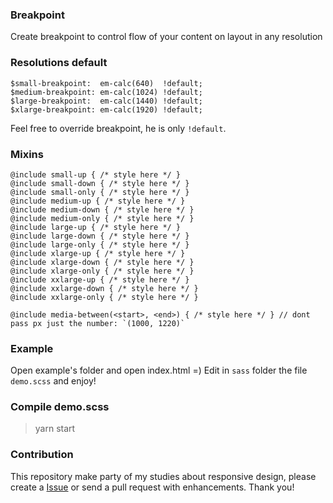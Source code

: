 ### Breakpoint
Create breakpoint to control flow of your content on layout in any resolution

### Resolutions default
```
$small-breakpoint:  em-calc(640)  !default;
$medium-breakpoint: em-calc(1024) !default;
$large-breakpoint:  em-calc(1440) !default;
$xlarge-breakpoint: em-calc(1920) !default;
```

Feel free to override breakpoint, he is only `!default`.

### Mixins
```
@include small-up { /* style here */ }
@include small-down { /* style here */ }
@include small-only { /* style here */ }
@include medium-up { /* style here */ }
@include medium-down { /* style here */ }
@include medium-only { /* style here */ }
@include large-up { /* style here */ }
@include large-down { /* style here */ }
@include large-only { /* style here */ }
@include xlarge-up { /* style here */ }
@include xlarge-down { /* style here */ }
@include xlarge-only { /* style here */ }
@include xxlarge-up { /* style here */ }
@include xxlarge-down { /* style here */ }
@include xxlarge-only { /* style here */ }

@include media-between(<start>, <end>) { /* style here */ } // dont pass px just the number: `(1000, 1220)`
```

### Example
Open example's folder and open index.html =)
Edit in `sass` folder the file `demo.scss` and enjoy!

### Compile demo.scss
> yarn start

### Contribution
This repository make party of my studies about responsive design, please create a [Issue](https://github.com/ralfting/breakpoint/issues) or send a pull request with enhancements. Thank you!
